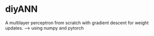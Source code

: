 # diyANN

A multilayer perceptron from scratch with gradient descent for weight updates. 
  --> using numpy and pytorch
